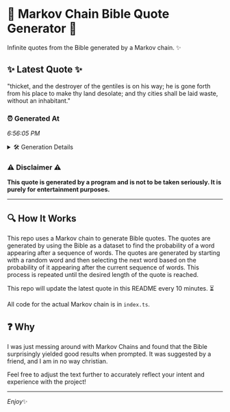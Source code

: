 # 📖 Markov Chain Bible Quote Generator 📖

Infinite quotes from the Bible generated by a Markov chain. ✨

## ✨ Latest Quote ✨
"thicket, and the destroyer of the gentiles is on his way; he is gone forth from his place to make thy land desolate; and thy cities shall be laid waste, without an inhabitant."

### ⏰ Generated At
*6:56:05 PM*

<details>
    <summary>🛠️ Generation Details</summary>
    <p>
        <strong>🌱 Seed:</strong> thicket,<br>
        <strong>🔄 Iterations:</strong> 32<br>
        <strong>📜 Context History:</strong><br>[ thicket, ]: and<br>[ thicket,, and ]: the<br>[ thicket,, and, the ]: destroyer<br>[ thicket,, and, the, destroyer ]: of<br>[ thicket,, and, the, destroyer, of ]: the<br>[ thicket,, and, the, destroyer, of, the ]: gentiles<br>[ and, the, destroyer, of, the, gentiles ]: is<br>[ the, destroyer, of, the, gentiles, is ]: on<br>[ destroyer, of, the, gentiles, is, on ]: his<br>[ of, the, gentiles, is, on, his ]: way;<br>[ the, gentiles, is, on, his, way; ]: he<br>[ gentiles, is, on, his, way;, he ]: is<br>[ is, on, his, way;, he, is ]: gone<br>[ on, his, way;, he, is, gone ]: forth<br>[ his, way;, he, is, gone, forth ]: from<br>[ way;, he, is, gone, forth, from ]: his<br>[ he, is, gone, forth, from, his ]: place<br>[ is, gone, forth, from, his, place ]: to<br>[ gone, forth, from, his, place, to ]: make<br>[ forth, from, his, place, to, make ]: thy<br>[ from, his, place, to, make, thy ]: land<br>[ his, place, to, make, thy, land ]: desolate;<br>[ place, to, make, thy, land, desolate; ]: and<br>[ to, make, thy, land, desolate;, and ]: thy<br>[ make, thy, land, desolate;, and, thy ]: cities<br>[ thy, land, desolate;, and, thy, cities ]: shall<br>[ land, desolate;, and, thy, cities, shall ]: be<br>[ desolate;, and, thy, cities, shall, be ]: laid<br>[ and, thy, cities, shall, be, laid ]: waste,<br>[ thy, cities, shall, be, laid, waste, ]: without<br>[ cities, shall, be, laid, waste,, without ]: an<br>[ shall, be, laid, waste,, without, an ]: inhabitant.<br>
    </p>
</details>

### ⚠️ Disclaimer ⚠️
**This quote is generated by a program and is not to be taken seriously. It is purely for entertainment purposes.**

---

## 🔍 How It Works

This repo uses a Markov chain to generate Bible quotes. The quotes are generated by using the Bible as a dataset to find the probability of a word appearing after a sequence of words. The quotes are generated by starting with a random word and then selecting the next word based on the probability of it appearing after the current sequence of words. This process is repeated until the desired length of the quote is reached.

This repo will update the latest quote in this README every 10 minutes. ⏳

All code for the actual Markov chain is in `index.ts`.

## ❓ Why

I was just messing around with Markov Chains and found that the Bible surprisingly yielded good results when prompted. 
It was suggested by a friend, and I am in no way christian.

Feel free to adjust the text further to accurately reflect your intent and experience with the project!

---

*Enjoy*✨

